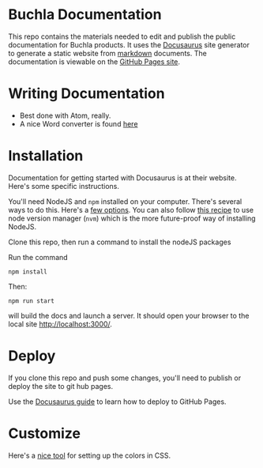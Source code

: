# Buchla Documentation
This repo contains the materials needed to edit and publish the public documentation for Buchla products. 
It uses the [Docusaurus](https://docusaurus.io/docs#fast-track) site generator to generate a static website from [markdown](https://www.markdownguide.org/cheat-sheet/) documents. 
The documentation is viewable on the [GitHub Pages site](https://buchlausa.github.io/buchla_doc/).

# Writing Documentation
* Best done with Atom, really. 
* A nice Word converter is found [here](https://word2md.com/)

# Installation
Documentation for getting started with Docusaurus is at their website. Here's some specific instructions.

You'll need NodeJS and `npm` installed on your computer. There's several ways to do this. Here's a [few options](https://nodejs.org/en/download/package-manager/#macos). You can also follow [this recipe](https://gist.github.com/d2s/372b5943bce17b964a79) to use node version manager (`nvm`) which is the more future-proof way of installing NodeJS.


Clone this repo, then run a command to install the nodeJS packages

Run the command
```
npm install
```
Then:
```
npm run start
```
will build the docs and launch a server. It should open your browser to the local site [http://localhost:3000/](http://localhost:3000/).

# Deploy  
If you clone this repo and push some changes, you'll need to publish or deploy the site to git hub pages. 

Use the [Docusaurus guide](https://docusaurus.io/docs/deployment#deploying-to-github-pages) to learn how to deploy to GitHub Pages.

# Customize
Here's a [nice tool](https://docusaurus.io/docs/styling-layout) for setting up the colors in CSS. 
